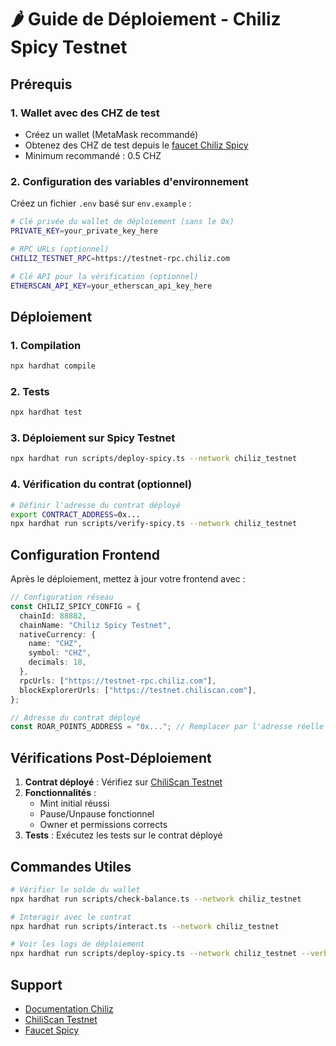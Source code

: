 # 🌶️ Guide de Déploiement - Chiliz Spicy Testnet

## Prérequis

### 1. Wallet avec des CHZ de test
- Créez un wallet (MetaMask recommandé)
- Obtenez des CHZ de test depuis le [faucet Chiliz Spicy](https://testnet.chiliz.com/faucet)
- Minimum recommandé : 0.5 CHZ

### 2. Configuration des variables d'environnement
Créez un fichier `.env` basé sur `env.example` :

```bash
# Clé privée du wallet de déploiement (sans le 0x)
PRIVATE_KEY=your_private_key_here

# RPC URLs (optionnel)
CHILIZ_TESTNET_RPC=https://testnet-rpc.chiliz.com

# Clé API pour la vérification (optionnel)
ETHERSCAN_API_KEY=your_etherscan_api_key_here
```

## Déploiement

### 1. Compilation
```bash
npx hardhat compile
```

### 2. Tests
```bash
npx hardhat test
```

### 3. Déploiement sur Spicy Testnet
```bash
npx hardhat run scripts/deploy-spicy.ts --network chiliz_testnet
```

### 4. Vérification du contrat (optionnel)
```bash
# Définir l'adresse du contrat déployé
export CONTRACT_ADDRESS=0x...
npx hardhat run scripts/verify-spicy.ts --network chiliz_testnet
```

## Configuration Frontend

Après le déploiement, mettez à jour votre frontend avec :

```typescript
// Configuration réseau
const CHILIZ_SPICY_CONFIG = {
  chainId: 88882,
  chainName: "Chiliz Spicy Testnet",
  nativeCurrency: {
    name: "CHZ",
    symbol: "CHZ",
    decimals: 18,
  },
  rpcUrls: ["https://testnet-rpc.chiliz.com"],
  blockExplorerUrls: ["https://testnet.chiliscan.com"],
};

// Adresse du contrat déployé
const ROAR_POINTS_ADDRESS = "0x..."; // Remplacer par l'adresse réelle
```

## Vérifications Post-Déploiement

1. **Contrat déployé** : Vérifiez sur [ChiliScan Testnet](https://testnet.chiliscan.com)
2. **Fonctionnalités** :
   - Mint initial réussi
   - Pause/Unpause fonctionnel
   - Owner et permissions corrects
3. **Tests** : Exécutez les tests sur le contrat déployé

## Commandes Utiles

```bash
# Vérifier le solde du wallet
npx hardhat run scripts/check-balance.ts --network chiliz_testnet

# Interagir avec le contrat
npx hardhat run scripts/interact.ts --network chiliz_testnet

# Voir les logs de déploiement
npx hardhat run scripts/deploy-spicy.ts --network chiliz_testnet --verbose
```

## Support

- [Documentation Chiliz](https://docs.chiliz.com/)
- [ChiliScan Testnet](https://testnet.chiliscan.com)
- [Faucet Spicy](https://testnet.chiliz.com/faucet) 